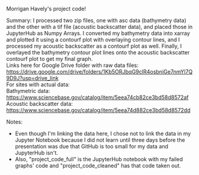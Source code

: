 Morrigan Havely's project code!

Summary: I processed two zip files, one with asc data (bathymetry data) and the other with a tif file (acoustic backscatter data), and placed those in JupyterHub as Numpy Arrays. I converted my bathymetry data into xarray and plotted it using a contourf plot with overlaying contour lines, and I processed my acoustic backscatter as a contourf plot as well. Finally, I overlayed the bathymetry contour plot lines onto the acoustic backscatter contourf plot to get my final graph.
<br>
Links here for Google Drive folder with raw data files: https://drive.google.com/drive/folders/1Kb5ORJbqG9clR4osbniGe7nmYl7Q9D9J?usp=drive_link
<br>
For sites with actual data:
<br>
Bathymetric data: https://www.sciencebase.gov/catalog/item/5eea74cb82ce3bd58d8572af
<br>
Acoustic backscatter data: https://www.sciencebase.gov/catalog/item/5eea74d882ce3bd58d8572dd

Notes:
<br>
* Even though I'm linking the data here, I chose not to link the data in my Jupyter Notebook because I did not learn until three days before the presentation was due that GitHub is too small for my data and JupyterHub isn't.
* Also, "project_code_full" is the JupyterHub notebook with my failed graphs' code and "project_code_cleaned" has that code taken out.